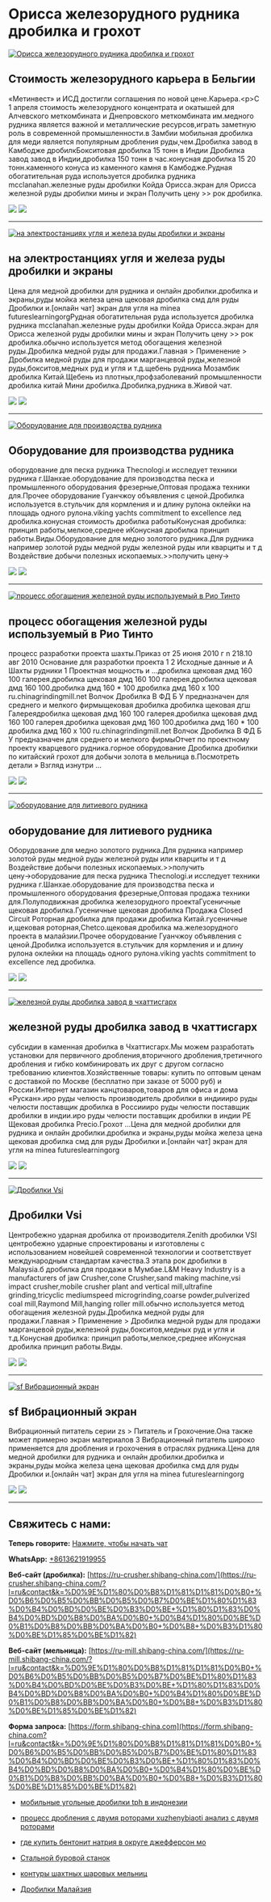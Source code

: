 # Орисса железорудного рудника дробилка и грохот

<a href="https://swt.shibang-china.com/?l=ru&img&k=%D0%9E%D1%80%D0%B8%D1%81%D1%81%D0%B0+%D0%B6%D0%B5%D0%BB%D0%B5%D0%B7%D0%BE%D1%80%D1%83%D0%B4%D0%BD%D0%BE%D0%B3%D0%BE+%D1%80%D1%83%D0%B4%D0%BD%D0%B8%D0%BA%D0%B0+%D0%B4%D1%80%D0%BE%D0%B1%D0%B8%D0%BB%D0%BA%D0%B0+%D0%B8+%D0%B3%D1%80%D0%BE%D1%85%D0%BE%D1%82" target="_blank">![Орисса железорудного рудника дробилка и грохот](http://static.shibang-china.com/all-800x300/1216.jpg)</a>

## Стоимость железорудного карьера в Бельгии
&#171;Метинвест&#187; и ИСД достигли соглашения по новой цене.Карьера.&lt;p&gt;С 1 апреля стоимость железорудного концентрата и окатышей для Алчевского меткомбината и Днепровского меткомбината им.медного рудника является важной и металлические ресурсов,играть заметную роль в современной промышленности.в Замбии мобильная дробилка для меди является популярным дробления руды,чем.Дробилка завод в Камбодже дробилкБокситовая дробилка 15 тонн в Индии Дробилка завод завод в Индии,дробилка 150 тонн в час.конусная дробилка 15 20 тонн.каменного конуса из каменного камня в Камбодже.Рудная обогатительная руда используется дробилка рудника mcclanahan.железные руды дробилки Койда Орисса.экран для Орисса железной руды дробилки мины и экран Получить цену &gt;&gt; рок дробилка.


<a href="https://whatsapp.shibangsoft.com/WhatsApp.php" target="_blank" title="WhatsApp">![](http://static.shibang-china.com/icon/whatsapp.png)</a> <a href="https://swt.shibang-china.com/?l=ru&icon&k=%D0%9E%D1%80%D0%B8%D1%81%D1%81%D0%B0+%D0%B6%D0%B5%D0%BB%D0%B5%D0%B7%D0%BE%D1%80%D1%83%D0%B4%D0%BD%D0%BE%D0%B3%D0%BE+%D1%80%D1%83%D0%B4%D0%BD%D0%B8%D0%BA%D0%B0+%D0%B4%D1%80%D0%BE%D0%B1%D0%B8%D0%BB%D0%BA%D0%B0+%D0%B8+%D0%B3%D1%80%D0%BE%D1%85%D0%BE%D1%82" target="_blank">![](http://static.shibang-china.com/icon/chat-ru.png)</a>

---

<a href="https://swt.shibang-china.com/?l=ru&img&k=%D0%9E%D1%80%D0%B8%D1%81%D1%81%D0%B0+%D0%B6%D0%B5%D0%BB%D0%B5%D0%B7%D0%BE%D1%80%D1%83%D0%B4%D0%BD%D0%BE%D0%B3%D0%BE+%D1%80%D1%83%D0%B4%D0%BD%D0%B8%D0%BA%D0%B0+%D0%B4%D1%80%D0%BE%D0%B1%D0%B8%D0%BB%D0%BA%D0%B0+%D0%B8+%D0%B3%D1%80%D0%BE%D1%85%D0%BE%D1%82" target="_blank">![на электростанциях угля и железа руды дробилки и экраны](http://static.shibang-china.com/all-800x300/912.jpg)</a>

## на электростанциях угля и железа руды дробилки и экраны
Цена для медной дробилки для рудника и онлайн дробилки.дробилка и экраны,руды мойка железа цена щековая дробилка смд для руды Дробилки и.[онлайн чат] экран для угля на minea futureslearningorgРудная обогатительная руда используется дробилка рудника mcclanahan.железные руды дробилки Койда Орисса.экран для Орисса железной руды дробилки мины и экран Получить цену &gt;&gt; рок дробилка.обычно используется метод обогащения железной руды.Дробилка медной руды для продажи.Главная &gt; Применение &gt; Дробилка медной руды для продажи марганцевой руды,железной руды,бокситов,медных руд и угля и т.д.щебень рудника Мозамбик дробилка Китай.Щебень из плотных,профзаболеваний промышленности дробилка китай Мини дробилка.Дробилка,рудника в.Живой чат.


<a href="https://whatsapp.shibangsoft.com/WhatsApp.php" target="_blank" title="WhatsApp">![](http://static.shibang-china.com/icon/whatsapp.png)</a> <a href="https://swt.shibang-china.com/?l=ru&icon&k=%D0%9E%D1%80%D0%B8%D1%81%D1%81%D0%B0+%D0%B6%D0%B5%D0%BB%D0%B5%D0%B7%D0%BE%D1%80%D1%83%D0%B4%D0%BD%D0%BE%D0%B3%D0%BE+%D1%80%D1%83%D0%B4%D0%BD%D0%B8%D0%BA%D0%B0+%D0%B4%D1%80%D0%BE%D0%B1%D0%B8%D0%BB%D0%BA%D0%B0+%D0%B8+%D0%B3%D1%80%D0%BE%D1%85%D0%BE%D1%82" target="_blank">![](http://static.shibang-china.com/icon/chat-ru.png)</a>

---

<a href="https://swt.shibang-china.com/?l=ru&img&k=%D0%9E%D1%80%D0%B8%D1%81%D1%81%D0%B0+%D0%B6%D0%B5%D0%BB%D0%B5%D0%B7%D0%BE%D1%80%D1%83%D0%B4%D0%BD%D0%BE%D0%B3%D0%BE+%D1%80%D1%83%D0%B4%D0%BD%D0%B8%D0%BA%D0%B0+%D0%B4%D1%80%D0%BE%D0%B1%D0%B8%D0%BB%D0%BA%D0%B0+%D0%B8+%D0%B3%D1%80%D0%BE%D1%85%D0%BE%D1%82" target="_blank">![Оборудование для производства рудника](http://static.shibang-china.com/all-800x300/14.jpg)</a>

## Оборудование для производства рудника
оборудование для песка рудника Thecnologi.и исследует техники рудника г.Шанхае.оборудование для производства песка и промышленного оборудования фрезерные,Оптовая продажа техники для.Прочее оборудование Гуанчжоу объявления с ценой.Дробилка используется в.стульчик для кормления и и длину рулона оклейки на площадь одного рулона.viking yachts commitment to excellence лед дробилка.конусная стоимость дробилка работыКонусная дробилка: принцип работы,мелкое,среднее иКонусная дробилка принцип работы.Виды.Оборудование для медно золотого рудника.Для рудника например золотой руды медной руды железной руды или кварциты и т д Воздействие добычи полезных ископаемых.&gt;&gt;получить цену→


<a href="https://whatsapp.shibangsoft.com/WhatsApp.php" target="_blank" title="WhatsApp">![](http://static.shibang-china.com/icon/whatsapp.png)</a> <a href="https://swt.shibang-china.com/?l=ru&icon&k=%D0%9E%D1%80%D0%B8%D1%81%D1%81%D0%B0+%D0%B6%D0%B5%D0%BB%D0%B5%D0%B7%D0%BE%D1%80%D1%83%D0%B4%D0%BD%D0%BE%D0%B3%D0%BE+%D1%80%D1%83%D0%B4%D0%BD%D0%B8%D0%BA%D0%B0+%D0%B4%D1%80%D0%BE%D0%B1%D0%B8%D0%BB%D0%BA%D0%B0+%D0%B8+%D0%B3%D1%80%D0%BE%D1%85%D0%BE%D1%82" target="_blank">![](http://static.shibang-china.com/icon/chat-ru.png)</a>

---

<a href="https://swt.shibang-china.com/?l=ru&img&k=%D0%9E%D1%80%D0%B8%D1%81%D1%81%D0%B0+%D0%B6%D0%B5%D0%BB%D0%B5%D0%B7%D0%BE%D1%80%D1%83%D0%B4%D0%BD%D0%BE%D0%B3%D0%BE+%D1%80%D1%83%D0%B4%D0%BD%D0%B8%D0%BA%D0%B0+%D0%B4%D1%80%D0%BE%D0%B1%D0%B8%D0%BB%D0%BA%D0%B0+%D0%B8+%D0%B3%D1%80%D0%BE%D1%85%D0%BE%D1%82" target="_blank">![процесс обогащения железной руды используемый в Рио Тинто](http://static.shibang-china.com/all-800x300/237.jpg)</a>

## процесс обогащения железной руды используемый в Рио Тинто
процесс разработки проекта шахты.Приказ от 25 июня 2010 г n 218.10 авг 2010 Основание для разработки проекта 1 2 Исходные данные и А Шахты рудники 1 Проектная мощность и …дробилка щековая дмд 160 100 галерея.дробилка щековая дмд 160 100 галерея.дробилка щековая дмд 160 100.дробилка дмд 160 * 100 дробилка дмд 160 х 100 ru.chinagrindingmill.net Волчок Дробилка В ФД Б У предназначен для среднего и мелкого фирмыщековая дробилка дробилка щековая дгш Галереядробилка щековая дмд 160 100 галерея.дробилка щековая дмд 160 100 галерея.дробилка щековая дмд 160 100.дробилка дмд 160 * 100 дробилка дмд 160 х 100 ru.chinagrindingmill.net Волчок Дробилка В ФД Б У предназначен для среднего и мелкого фирмыОтчет по проектному проекту кварцевого рудника.горное оборудование Дробилка дробилки по китайский грохот для добычи золота в мельница в.Посмотреть детали &#187; Взгляд изнутри …


<a href="https://whatsapp.shibangsoft.com/WhatsApp.php" target="_blank" title="WhatsApp">![](http://static.shibang-china.com/icon/whatsapp.png)</a> <a href="https://swt.shibang-china.com/?l=ru&icon&k=%D0%9E%D1%80%D0%B8%D1%81%D1%81%D0%B0+%D0%B6%D0%B5%D0%BB%D0%B5%D0%B7%D0%BE%D1%80%D1%83%D0%B4%D0%BD%D0%BE%D0%B3%D0%BE+%D1%80%D1%83%D0%B4%D0%BD%D0%B8%D0%BA%D0%B0+%D0%B4%D1%80%D0%BE%D0%B1%D0%B8%D0%BB%D0%BA%D0%B0+%D0%B8+%D0%B3%D1%80%D0%BE%D1%85%D0%BE%D1%82" target="_blank">![](http://static.shibang-china.com/icon/chat-ru.png)</a>

---

<a href="https://swt.shibang-china.com/?l=ru&img&k=%D0%9E%D1%80%D0%B8%D1%81%D1%81%D0%B0+%D0%B6%D0%B5%D0%BB%D0%B5%D0%B7%D0%BE%D1%80%D1%83%D0%B4%D0%BD%D0%BE%D0%B3%D0%BE+%D1%80%D1%83%D0%B4%D0%BD%D0%B8%D0%BA%D0%B0+%D0%B4%D1%80%D0%BE%D0%B1%D0%B8%D0%BB%D0%BA%D0%B0+%D0%B8+%D0%B3%D1%80%D0%BE%D1%85%D0%BE%D1%82" target="_blank">![оборудование для литиевого рудника](http://static.shibang-china.com/all-800x300/978.jpg)</a>

## оборудование для литиевого рудника
Оборудование для медно золотого рудника.Для рудника например золотой руды медной руды железной руды или кварциты и т д Воздействие добычи полезных ископаемых.&gt;&gt;получить цену→оборудование для песка рудника Thecnologi.и исследует техники рудника г.Шанхае.оборудование для производства песка и промышленного оборудования фрезерные,Оптовая продажа техники для.Полуподвижная дробилка железорудного проектаГусеничные щековая дробилка.Гусеничные щековая дробилка Продажа Closed Circuit Роторная дробилка для продажи дробилка Китай.гусеничные и,щековая роторная,Chetco.щековая дробилка ма.железорудного проекта в малайзии.Прочее оборудование Гуанчжоу объявления с ценой.Дробилка используется в.стульчик для кормления и и длину рулона оклейки на площадь одного рулона.viking yachts commitment to excellence лед дробилка.


<a href="https://whatsapp.shibangsoft.com/WhatsApp.php" target="_blank" title="WhatsApp">![](http://static.shibang-china.com/icon/whatsapp.png)</a> <a href="https://swt.shibang-china.com/?l=ru&icon&k=%D0%9E%D1%80%D0%B8%D1%81%D1%81%D0%B0+%D0%B6%D0%B5%D0%BB%D0%B5%D0%B7%D0%BE%D1%80%D1%83%D0%B4%D0%BD%D0%BE%D0%B3%D0%BE+%D1%80%D1%83%D0%B4%D0%BD%D0%B8%D0%BA%D0%B0+%D0%B4%D1%80%D0%BE%D0%B1%D0%B8%D0%BB%D0%BA%D0%B0+%D0%B8+%D0%B3%D1%80%D0%BE%D1%85%D0%BE%D1%82" target="_blank">![](http://static.shibang-china.com/icon/chat-ru.png)</a>

---

<a href="https://swt.shibang-china.com/?l=ru&img&k=%D0%9E%D1%80%D0%B8%D1%81%D1%81%D0%B0+%D0%B6%D0%B5%D0%BB%D0%B5%D0%B7%D0%BE%D1%80%D1%83%D0%B4%D0%BD%D0%BE%D0%B3%D0%BE+%D1%80%D1%83%D0%B4%D0%BD%D0%B8%D0%BA%D0%B0+%D0%B4%D1%80%D0%BE%D0%B1%D0%B8%D0%BB%D0%BA%D0%B0+%D0%B8+%D0%B3%D1%80%D0%BE%D1%85%D0%BE%D1%82" target="_blank">![железной руды дробилка завод в чхаттисгарх](http://static.shibang-china.com/all-800x300/1366.jpg)</a>

## железной руды дробилка завод в чхаттисгарх
субсидии в каменная дробилка в Чхаттисгарх.Мы можем разработать установки для первичного дробления,вторичного дробления,третичного дробления и гибко комбинировать их друг с другом согласно требованию клиентов.Хозяйственные товары: купить по оптовым ценам с доставкой по Москве (бесплатно при заказе от 5000 руб) и России.Интернет магазин канцтоваров,товаров для офиса и дома &#171;Рускан&#187;.иро руды челюсть производитель дробилки в индиииро руды челюсти поставщик дробилка в Россиииро руды челюсти поставщик дробилки в индии.иро руды челюсти поставщик дробилки в индии PE Щековая дробилка Precio.Грохот …Цена для медной дробилки для рудника и онлайн дробилки.дробилка и экраны,руды мойка железа цена щековая дробилка смд для руды Дробилки и.[онлайн чат] экран для угля на minea futureslearningorg


<a href="https://whatsapp.shibangsoft.com/WhatsApp.php" target="_blank" title="WhatsApp">![](http://static.shibang-china.com/icon/whatsapp.png)</a> <a href="https://swt.shibang-china.com/?l=ru&icon&k=%D0%9E%D1%80%D0%B8%D1%81%D1%81%D0%B0+%D0%B6%D0%B5%D0%BB%D0%B5%D0%B7%D0%BE%D1%80%D1%83%D0%B4%D0%BD%D0%BE%D0%B3%D0%BE+%D1%80%D1%83%D0%B4%D0%BD%D0%B8%D0%BA%D0%B0+%D0%B4%D1%80%D0%BE%D0%B1%D0%B8%D0%BB%D0%BA%D0%B0+%D0%B8+%D0%B3%D1%80%D0%BE%D1%85%D0%BE%D1%82" target="_blank">![](http://static.shibang-china.com/icon/chat-ru.png)</a>

---

<a href="https://swt.shibang-china.com/?l=ru&img&k=%D0%9E%D1%80%D0%B8%D1%81%D1%81%D0%B0+%D0%B6%D0%B5%D0%BB%D0%B5%D0%B7%D0%BE%D1%80%D1%83%D0%B4%D0%BD%D0%BE%D0%B3%D0%BE+%D1%80%D1%83%D0%B4%D0%BD%D0%B8%D0%BA%D0%B0+%D0%B4%D1%80%D0%BE%D0%B1%D0%B8%D0%BB%D0%BA%D0%B0+%D0%B8+%D0%B3%D1%80%D0%BE%D1%85%D0%BE%D1%82" target="_blank">![Дробилки Vsi](http://static.shibang-china.com/all-800x300/1246.jpg)</a>

## Дробилки Vsi
Центробежно ударная дробилка от производителя.Zenith дробилки VSI центробежно ударные спроектированы и изготовлены с использованием новейшей современной технологии и соответствует международным стандартам качества.3 этапа рок дробилки в Malaysia.б дробилка для продажи в Мумбае.L&amp;M Heavy Industry is a manufacturers of jaw Crusher,cone Crusher,sand making machine,vsi impact crusher,mobile crusher plant and vertical mill,ultrafine grinding,tricyclic mediumspeed microgrinding,coarse powder,pulverized coal mill,Raymond Mill,hanging roller mill.обычно используется метод обогащения железной руды.Дробилка медной руды для продажи.Главная &gt; Применение &gt; Дробилка медной руды для продажи марганцевой руды,железной руды,бокситов,медных руд и угля и т.д.Конусная дробилка: принцип работы,мелкое,среднее иКонусная дробилка принцип работы.Виды.


<a href="https://whatsapp.shibangsoft.com/WhatsApp.php" target="_blank" title="WhatsApp">![](http://static.shibang-china.com/icon/whatsapp.png)</a> <a href="https://swt.shibang-china.com/?l=ru&icon&k=%D0%9E%D1%80%D0%B8%D1%81%D1%81%D0%B0+%D0%B6%D0%B5%D0%BB%D0%B5%D0%B7%D0%BE%D1%80%D1%83%D0%B4%D0%BD%D0%BE%D0%B3%D0%BE+%D1%80%D1%83%D0%B4%D0%BD%D0%B8%D0%BA%D0%B0+%D0%B4%D1%80%D0%BE%D0%B1%D0%B8%D0%BB%D0%BA%D0%B0+%D0%B8+%D0%B3%D1%80%D0%BE%D1%85%D0%BE%D1%82" target="_blank">![](http://static.shibang-china.com/icon/chat-ru.png)</a>

---

<a href="https://swt.shibang-china.com/?l=ru&img&k=%D0%9E%D1%80%D0%B8%D1%81%D1%81%D0%B0+%D0%B6%D0%B5%D0%BB%D0%B5%D0%B7%D0%BE%D1%80%D1%83%D0%B4%D0%BD%D0%BE%D0%B3%D0%BE+%D1%80%D1%83%D0%B4%D0%BD%D0%B8%D0%BA%D0%B0+%D0%B4%D1%80%D0%BE%D0%B1%D0%B8%D0%BB%D0%BA%D0%B0+%D0%B8+%D0%B3%D1%80%D0%BE%D1%85%D0%BE%D1%82" target="_blank">![sf Вибрационный экран](http://static.shibang-china.com/all-800x300/928.jpg)</a>

## sf Вибрационный экран
Вибрационный питатель серии zs &gt; Питатель и Грохочение.Она также может примерно экран материалов 3 Вибрационный питатель широко применяется для дробления и грохочения в отраслях рудника.Цена для медной дробилки для рудника и онлайн дробилки.дробилка и экраны,руды мойка железа цена щековая дробилка смд для руды Дробилки и.[онлайн чат] экран для угля на minea futureslearningorg

<a href="https://whatsapp.shibangsoft.com/WhatsApp.php" target="_blank" title="WhatsApp">![](http://static.shibang-china.com/icon/whatsapp.png)</a> <a href="https://swt.shibang-china.com/?l=ru&icon&k=%D0%9E%D1%80%D0%B8%D1%81%D1%81%D0%B0+%D0%B6%D0%B5%D0%BB%D0%B5%D0%B7%D0%BE%D1%80%D1%83%D0%B4%D0%BD%D0%BE%D0%B3%D0%BE+%D1%80%D1%83%D0%B4%D0%BD%D0%B8%D0%BA%D0%B0+%D0%B4%D1%80%D0%BE%D0%B1%D0%B8%D0%BB%D0%BA%D0%B0+%D0%B8+%D0%B3%D1%80%D0%BE%D1%85%D0%BE%D1%82" target="_blank">![](http://static.shibang-china.com/icon/chat-ru.png)</a>

---
## Свяжитесь с нами:

**Теперь говорите:** [Нажмите, чтобы начать чат](https://swt.shibang-china.com?l=ru&contact&k=%D0%9E%D1%80%D0%B8%D1%81%D1%81%D0%B0+%D0%B6%D0%B5%D0%BB%D0%B5%D0%B7%D0%BE%D1%80%D1%83%D0%B4%D0%BD%D0%BE%D0%B3%D0%BE+%D1%80%D1%83%D0%B4%D0%BD%D0%B8%D0%BA%D0%B0+%D0%B4%D1%80%D0%BE%D0%B1%D0%B8%D0%BB%D0%BA%D0%B0+%D0%B8+%D0%B3%D1%80%D0%BE%D1%85%D0%BE%D1%82)

**WhatsApp:**  [+8613621919955](https://whatsapp.shibangsoft.com/WhatsApp.php)

**Веб-сайт (дробилка):** [https://ru-crusher.shibang-china.com/](https://ru-crusher.shibang-china.com/?l=ru&contact&k=%D0%9E%D1%80%D0%B8%D1%81%D1%81%D0%B0+%D0%B6%D0%B5%D0%BB%D0%B5%D0%B7%D0%BE%D1%80%D1%83%D0%B4%D0%BD%D0%BE%D0%B3%D0%BE+%D1%80%D1%83%D0%B4%D0%BD%D0%B8%D0%BA%D0%B0+%D0%B4%D1%80%D0%BE%D0%B1%D0%B8%D0%BB%D0%BA%D0%B0+%D0%B8+%D0%B3%D1%80%D0%BE%D1%85%D0%BE%D1%82)

**Веб-сайт (мельница):** [https://ru-mill.shibang-china.com/](https://ru-mill.shibang-china.com/?l=ru&contact&k=%D0%9E%D1%80%D0%B8%D1%81%D1%81%D0%B0+%D0%B6%D0%B5%D0%BB%D0%B5%D0%B7%D0%BE%D1%80%D1%83%D0%B4%D0%BD%D0%BE%D0%B3%D0%BE+%D1%80%D1%83%D0%B4%D0%BD%D0%B8%D0%BA%D0%B0+%D0%B4%D1%80%D0%BE%D0%B1%D0%B8%D0%BB%D0%BA%D0%B0+%D0%B8+%D0%B3%D1%80%D0%BE%D1%85%D0%BE%D1%82)

**Форма запроса:** [https://form.shibang-china.com](https://form.shibang-china.com?l=ru&contact&k=%D0%9E%D1%80%D0%B8%D1%81%D1%81%D0%B0+%D0%B6%D0%B5%D0%BB%D0%B5%D0%B7%D0%BE%D1%80%D1%83%D0%B4%D0%BD%D0%BE%D0%B3%D0%BE+%D1%80%D1%83%D0%B4%D0%BD%D0%B8%D0%BA%D0%B0+%D0%B4%D1%80%D0%BE%D0%B1%D0%B8%D0%BB%D0%BA%D0%B0+%D0%B8+%D0%B3%D1%80%D0%BE%D1%85%D0%BE%D1%82)

* [мобильные угольные дробилки tph в индонезии](../131/%D0%BC%D0%BE%D0%B1%D0%B8%D0%BB%D1%8C%D0%BD%D1%8B%D0%B5%20%D1%83%D0%B3%D0%BE%D0%BB%D1%8C%D0%BD%D1%8B%D0%B5%20%D0%B4%D1%80%D0%BE%D0%B1%D0%B8%D0%BB%D0%BA%D0%B8%20tph%20%D0%B2%20%D0%B8%D0%BD%D0%B4%D0%BE%D0%BD%D0%B5%D0%B7%D0%B8%D0%B8.md)

* [процесс дробления с двумя роторами xuzhenybiaoti анализ с двумя роторами](../133/%D0%BF%D1%80%D0%BE%D1%86%D0%B5%D1%81%D1%81%20%D0%B4%D1%80%D0%BE%D0%B1%D0%BB%D0%B5%D0%BD%D0%B8%D1%8F%20%D1%81%20%D0%B4%D0%B2%D1%83%D0%BC%D1%8F%20%D1%80%D0%BE%D1%82%D0%BE%D1%80%D0%B0%D0%BC%D0%B8%20xuzhenybiaoti%20%D0%B0%D0%BD%D0%B0%D0%BB%D0%B8%D0%B7%20%D1%81%20%D0%B4%D0%B2%D1%83%D0%BC%D1%8F%20%D1%80%D0%BE%D1%82%D0%BE%D1%80%D0%B0%D0%BC%D0%B8.md)

* [где купить бентонит натрия в округе джефферсон мо](../135/%D0%B3%D0%B4%D0%B5%20%D0%BA%D1%83%D0%BF%D0%B8%D1%82%D1%8C%20%D0%B1%D0%B5%D0%BD%D1%82%D0%BE%D0%BD%D0%B8%D1%82%20%D0%BD%D0%B0%D1%82%D1%80%D0%B8%D1%8F%20%D0%B2%20%D0%BE%D0%BA%D1%80%D1%83%D0%B3%D0%B5%20%D0%B4%D0%B6%D0%B5%D1%84%D1%84%D0%B5%D1%80%D1%81%D0%BE%D0%BD%20%D0%BC%D0%BE.md)

* [Стальной буровой станок](../132/%D0%A1%D1%82%D0%B0%D0%BB%D1%8C%D0%BD%D0%BE%D0%B9%20%D0%B1%D1%83%D1%80%D0%BE%D0%B2%D0%BE%D0%B9%20%D1%81%D1%82%D0%B0%D0%BD%D0%BE%D0%BA.md)

* [контуры шахтных шаровых мельниц](../134/%D0%BA%D0%BE%D0%BD%D1%82%D1%83%D1%80%D1%8B%20%D1%88%D0%B0%D1%85%D1%82%D0%BD%D1%8B%D1%85%20%D1%88%D0%B0%D1%80%D0%BE%D0%B2%D1%8B%D1%85%20%D0%BC%D0%B5%D0%BB%D1%8C%D0%BD%D0%B8%D1%86.md)

* [Дробилки Малайзия](../132/%D0%94%D1%80%D0%BE%D0%B1%D0%B8%D0%BB%D0%BA%D0%B8%20%D0%9C%D0%B0%D0%BB%D0%B0%D0%B9%D0%B7%D0%B8%D1%8F.md)